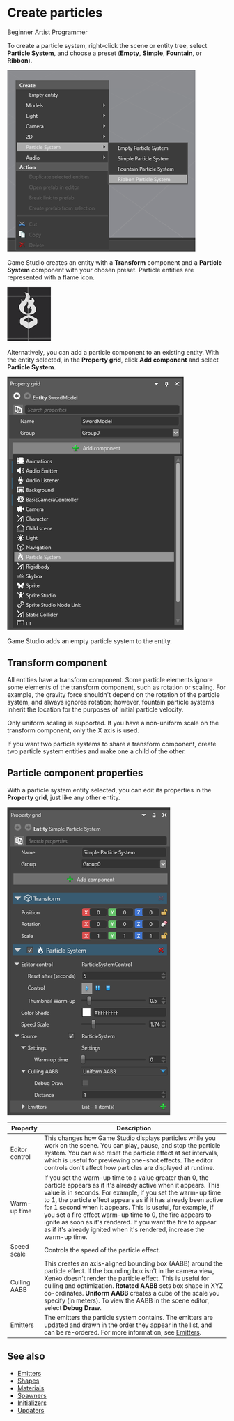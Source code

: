 # Create particles

<span class="label label-doc-level">Beginner</span>
<span class="label label-doc-audience">Artist</span>
<span class="label label-doc-audience">Programmer</span>

To create a particle system, right-click the scene or entity tree, select **Particle System**, and choose a preset (**Empty**, **Simple**, **Fountain**, or **Ribbon**).

![media/particles-reference-editor-1.png](media/particles-reference-editor-1.png)

Game Studio creates an entity with a **Transform** component and a **Particle System** component with your chosen preset. Particle entities are represented with a flame icon.

![media/particles-reference-editor-2.png](media/particles-reference-editor-2.png) 

Alternatively, you can add a particle component to an existing entity. With the entity selected, in the **Property grid**, click **Add component** and select **Particle System**.

![Add Particle System](tutorials/media/add-particle-system.png)

Game Studio adds an empty particle system to the entity.

## Transform component

All entities have a transform component. Some particle elements ignore some elements of the transform component, such as rotation or scaling. For example, the gravity force shouldn't depend on the rotation of the particle system, and always ignores rotation; however, fountain particle systems inherit the location for the purposes of initial particle velocity.

Only uniform scaling is supported. If you have a non-uniform scale on the transform component, only the X axis is used.

If you want two particle systems to share a transform component, create two particle system entities and make one a child of the other.

## Particle component properties

With a particle system entity selected, you can edit its properties in the **Property grid**, just like any other entity.

![media/particles-reference-editor-3.png](media/particles-reference-editor-3.png)

| Property         | Description |
| ---------------- | -------------
| Editor control | This changes how Game Studio displays particles while you work on the scene. You can play, pause, and stop the particle system. You can also reset the particle effect at set intervals, which is useful for previewing one-shot effects. The editor controls don't affect how particles are displayed at runtime.
| Warm-up time  | If you set the warm-up time to a value greater than 0, the particle appears as if it's already active when it appears. This value is in seconds. For example, if you set the warm-up time to 1, the particle effect appears as if it has already been active for 1 second when it appears. This is useful, for example, if you set a fire effect warm-up time to 0, the fire appears to ignite as soon as it's rendered. If you want the fire to appear as if it's already ignited when it's rendered, increase the warm-up time.
| Speed scale  | Controls the speed of the particle effect.
| Culling AABB | This creates an axis-aligned bounding box (AABB) around the particle effect. If the bounding box isn't in the camera view, Xenko doesn't render the particle effect. This is useful for culling and optimization. **Rotated AABB** sets box shape in XYZ co-ordinates. **Uniform AABB** creates a cube of the scale you specify (in meters). To view the AABB in the scene editor, select **Debug Draw**.
| Emitters | The emitters the particle system contains. The emitters are updated and drawn in the order they appear in the list, and can be re-ordered. For more information, see [Emitters](emitters.md).

## See also

* [Emitters](emitters.md)
* [Shapes](shapes.md)
* [Materials](materials.md)
* [Spawners](spawners.md)
* [Initializers](initializers.md)
* [Updaters](updaters.md)